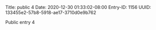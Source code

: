 Title: public 4
Date: 2020-12-30 01:33:02-08:00
Entry-ID: 1156
UUID: 133455e2-57b8-5918-ae17-3710d0e9b762

Public entry 4